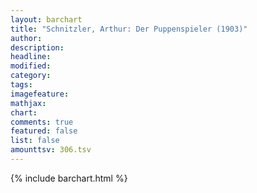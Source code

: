 ```yaml
---
layout: barchart
title: "Schnitzler, Arthur: Der Puppenspieler (1903)"
author:
description:
headline:
modified:
category:
tags:
imagefeature: 
mathjax: 
chart: 
comments: true
featured: false
list: false
amounttsv: 306.tsv
---
```

{% include barchart.html %}
